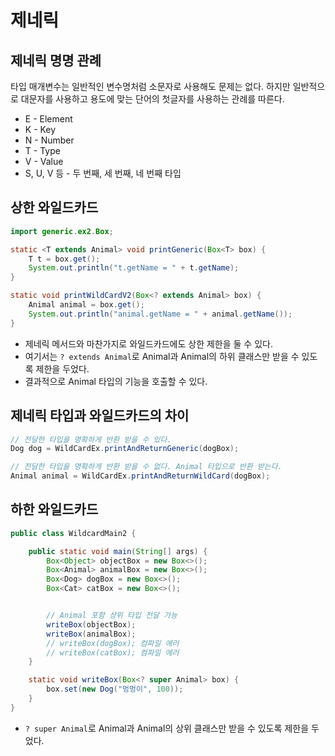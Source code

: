 # 제네릭

## 제네릭 명명 관례
타입 매개변수는 일반적인 변수명처럼 소문자로 사용해도 문제는 없다.
하지만 일반적으로 대문자를 사용하고 용도에 맞는 단어의 첫글자를 사용하는 관례를 따른다.

- E - Element
- K - Key
- N - Number
- T - Type
- V - Value
- S, U, V 등 - 두 번째, 세 번째, 네 번째 타입

## 상한 와일드카드

```java
import generic.ex2.Box;

static <T extends Animal> void printGeneric(Box<T> box) {
    T t = box.get();
    System.out.println("t.getName = " + t.getName);
}

static void printWildCardV2(Box<? extends Animal> box) {
    Animal animal = box.get();
    System.out.println("animal.getName = " + animal.getName());
}
```
- 제네릭 메서드와 마찬가지로 와일드카드에도 상한 제한을 둘 수 있다.
- 여기서는 `? extends Animal`로 Animal과 Animal의 하위 클래스만 받을 수 있도록 제한을 두었다.
- 결과적으로 Animal 타입의 기능을 호출할 수 있다.

## 제네릭 타입과 와일드카드의 차이

```java
// 전달한 타입을 명확하게 반환 받을 수 있다.
Dog dog = WildCardEx.printAndReturnGeneric(dogBox);

// 전달한 타입을 명확하게 반환 받을 수 없다. Animal 타입으로 반환 받는다.
Animal animal = WildCardEx.printAndReturnWildCard(dogBox);
```

## 하한 와일드카드
```java
public class WildcardMain2 {

    public static void main(String[] args) {
        Box<Object> objectBox = new Box<>();
        Box<Animal> animalBox = new Box<>();
        Box<Dog> dogBox = new Box<>();
        Box<Cat> catBox = new Box<>();


        // Animal 포함 상위 타입 전달 가능
        writeBox(objectBox);
        writeBox(animalBox);
        // writeBox(dogBox); 컴파일 에러
        // writeBox(catBox); 컴파일 에러
    }

    static void writeBox(Box<? super Animal> box) {
        box.set(new Dog("멍멍이", 100));
    }
}
```
- `? super Animal`로 Animal과 Animal의 상위 클래스만 받을 수 있도록 제한을 두었다.